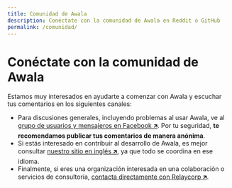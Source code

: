 ```yaml
---
title: Comunidad de Awala
description: Conéctate con la comunidad de Awala en Reddit o GitHub
permalink: /comunidad/
---
```


# Conéctate con la comunidad de Awala

Estamos muy interesados en ayudarte a comenzar con Awala y escuchar tus comentarios en los siguientes canales:

- Para discusiones generales, incluyendo problemas al usar Awala, ve al [grupo de usuarios y mensajeros en Facebook 🡵](https://www.facebook.com/groups/awala.es).
  Por tu seguridad, **te recomendamos publicar tus comentarios de manera anónima**.
- Si estás interesado en contribuir al desarrollo de Awala, es mejor consultar [nuestro sitio en inglés 🡵](https://awala.network/community), ya que todo se coordina en ese idioma.
- Finalmente, si eres una organización interesada en una colaboración o servicios de consultoría, [contacta directamente con Relaycorp 🡵](https://relaycorp.tech).
